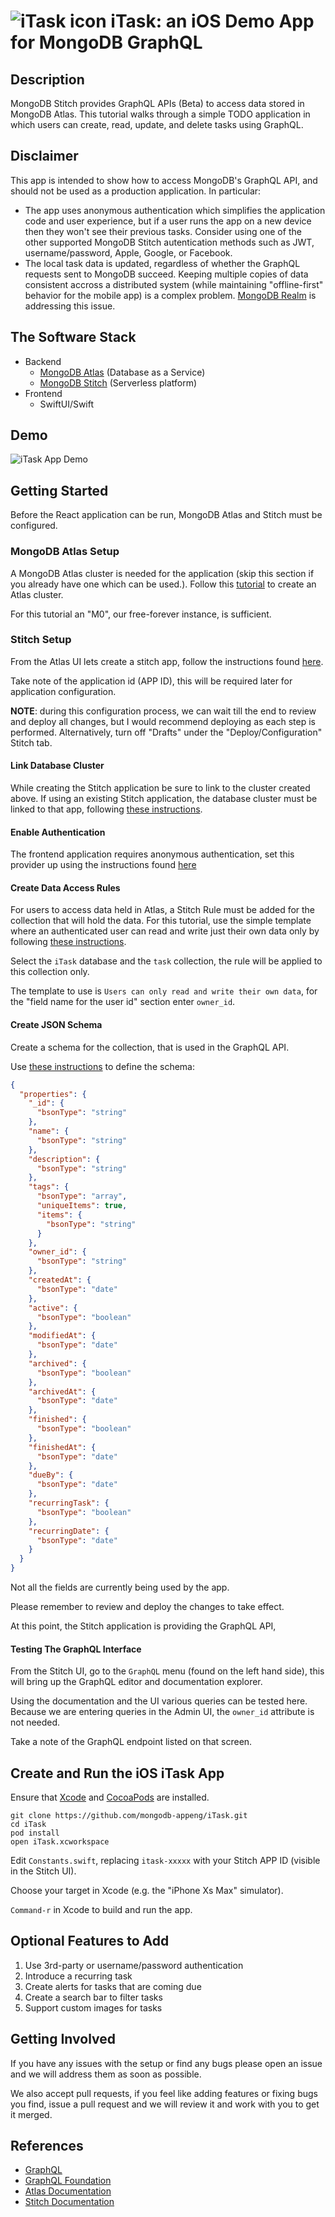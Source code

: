 # ![iTask icon](resources/iTask_icon_60.png) iTask: an iOS Demo App for MongoDB GraphQL

## Description
MongoDB Stitch provides GraphQL APIs (Beta) to access data stored in MongoDB Atlas. This tutorial walks through a simple TODO application in which users can create, read, update, and delete tasks using GraphQL.

## Disclaimer
This app is intended to show how to access MongoDB's GraphQL API, and should not be used as a production application. In particular:
 - The app uses anonymous authentication which simplifies the application code and user experience, but if a user runs the app on a new device then they won't see their previous tasks. Consider using one of the other supported MongoDB Stitch autentication methods such as JWT, username/password, Apple, Google, or Facebook.
 - The local task data is updated, regardless of whether the GraphQL requests sent to MongoDB succeed. Keeping multiple copies of data consistent accross a distributed system (while maintaining "offline-first" behavior for the mobile app) is a complex problem. [MongoDB Realm](https://www.mongodb.com/realm) is addressing this issue.

## The Software Stack
- Backend
  - [MongoDB Atlas](https://cloud.mongodb.com/) (Database as a Service)
  - [MongoDB Stitch](https://www.mongodb.com/cloud/stitch) (Serverless platform)
- Frontend
  - SwiftUI/Swift

## Demo
![iTask App Demo](demo/iTask.gif)

## Getting Started

Before the React application can be run, MongoDB Atlas and Stitch must be configured.

### MongoDB Atlas Setup

A MongoDB Atlas cluster is needed for the application (skip this section if you already have one which can be used.). Follow this [tutorial](https://docs.atlas.mongodb.com/getting-started/#deploy-a-free-tier-cluster) to create an Atlas cluster.

For this tutorial an "M0", our free-forever instance, is sufficient.

### Stitch Setup

From the Atlas UI lets create a stitch app, follow the instructions found [here](https://docs.mongodb.com/stitch/procedures/create-stitch-app/).

Take note of the application id (APP ID), this will be required later for application configuration.

**NOTE**: during this configuration process, we can wait till the end to review and deploy all  changes, but I would recommend deploying as each step is performed. Alternatively, turn off "Drafts" under the "Deploy/Configuration" Stitch tab.

#### Link Database Cluster

While creating the Stitch application be sure to link to the cluster created above. If using an existing Stitch application, the database cluster must be linked to that app, following [these instructions](https://docs.mongodb.com/stitch/mongodb/link-a-cluster/).

#### Enable Authentication

The frontend application requires anonymous authentication, set this provider up using the instructions found [here](https://docs.mongodb.com/stitch/authentication/anonymous/)

#### Create Data Access Rules

For users to access data held in Atlas, a Stitch Rule must be added for the collection that will hold the data. For this tutorial, use the simple template where an authenticated user can read and write just their own data only by following [these instructions](https://docs.mongodb.com/stitch/mongodb/define-roles-and-permissions/).

Select the `iTask` database and the `task` collection, the rule will be applied to this collection only.

The template to use is `Users can only read and write their own data`, for the "field name for the user id" section enter `owner_id`.

#### Create JSON Schema 

Create a schema for the collection, that is used in the GraphQL API.

Use [these instructions](https://docs.mongodb.com/stitch/mongodb/enforce-a-document-schema/) to define the schema:

```json
{
  "properties": {
    "_id": {
      "bsonType": "string"
    },
    "name": {
      "bsonType": "string"
    },
    "description": {
      "bsonType": "string"
    },
    "tags": {
      "bsonType": "array",
      "uniqueItems": true,
      "items": {
        "bsonType": "string"
      }
    },
    "owner_id": {
      "bsonType": "string"
    },
    "createdAt": {
      "bsonType": "date"
    },
    "active": {
      "bsonType": "boolean"
    },
    "modifiedAt": {
      "bsonType": "date"
    },
    "archived": {
      "bsonType": "boolean"
    },
    "archivedAt": {
      "bsonType": "date"
    },
    "finished": {
      "bsonType": "boolean"
    },
    "finishedAt": {
      "bsonType": "date"
    },
    "dueBy": {
      "bsonType": "date"
    },
    "recurringTask": {
      "bsonType": "boolean"
    },
    "recurringDate": {
      "bsonType": "date"
    }
  }
}
```

Not all the fields are currently being used by the app.

Please remember to review and deploy the changes to take effect.

At this point, the Stitch application is providing the GraphQL API,

#### Testing The GraphQL Interface

From the Stitch UI, go to the `GraphQL` menu (found on the left hand side), this will bring up the GraphQL editor and documentation explorer.

Using the documentation and the UI various queries can be tested here. Because we are entering queries in the Admin UI, the `owner_id` attribute is not needed.

Take a note of the GraphQL endpoint listed on that screen.

## Create and Run the iOS iTask App
Ensure that [Xcode](https://developer.apple.com/xcode/) and [CocoaPods](https://cocoapods.org/) are installed.

```
git clone https://github.com/mongodb-appeng/iTask.git
cd iTask
pod install
open iTask.xcworkspace
```

Edit `Constants.swift`, replacing `itask-xxxxx` with your Stitch APP ID (visible in the Stitch UI).

Choose your target in Xcode (e.g. the "iPhone Xs Max" simulator).

`Command-r` in Xcode to build and run the app.

## Optional Features to Add

1. Use 3rd-party or username/password authentication
1. Introduce a recurring task
1. Create alerts for tasks that are coming due
1. Create a search bar to filter tasks
1. Support custom images for tasks

## Getting Involved

If you have any issues with the setup or find any bugs please open an issue and we will address them as soon as possible.

We also accept pull requests, if you feel like adding features or fixing bugs you find, issue a pull request and we will review it and work with you to get it merged.

## References

- [GraphQL](https://graphql.org/)
- [GraphQL Foundation](https://foundation.graphql.org/)
- [Atlas Documentation](https://docs.atlas.mongodb.com/)
- [Stitch Documentation](https://docs.mongodb.com/stitch/)